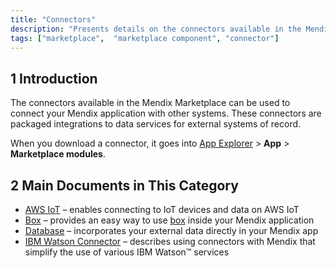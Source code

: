 ```yaml
---
title: "Connectors"
description: "Presents details on the connectors available in the Mendix Marketplace."
tags: ["marketplace",  "marketplace component", "connector"]
---
```


## 1 Introduction

The connectors available in the Mendix Marketplace can be used to connect your Mendix application with other systems. These connectors are packaged integrations to data services for external systems of record.

When you download a connector, it goes into [App Explorer](/refguide/project-explorer) > **App** > **Marketplace modules**.

## 2 Main Documents in This Category

* [AWS IoT](aws-iot) – enables connecting to IoT devices and data on AWS IoT
* [Box](box) – provides an easy way to use [box](https://www.box.com) inside your Mendix application
* [Database](database-connector) – incorporates your external data directly in your Mendix app
* [IBM Watson Connector](ibm-watson-connector) – describes using connectors with Mendix that simplify the use of various IBM Watson™ services
